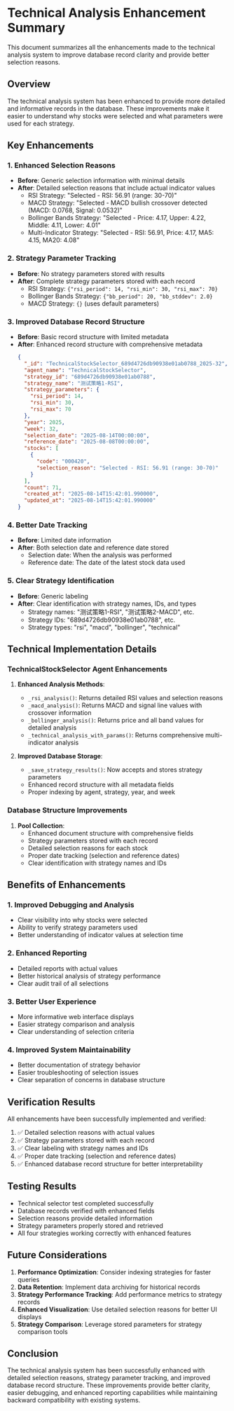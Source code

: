 # Technical Analysis Enhancement Summary

This document summarizes all the enhancements made to the technical analysis system to improve database record clarity and provide better selection reasons.

## Overview

The technical analysis system has been enhanced to provide more detailed and informative records in the database. These improvements make it easier to understand why stocks were selected and what parameters were used for each strategy.

## Key Enhancements

### 1. Enhanced Selection Reasons
- **Before**: Generic selection information with minimal details
- **After**: Detailed selection reasons that include actual indicator values
  - RSI Strategy: "Selected - RSI: 56.91 (range: 30-70)"
  - MACD Strategy: "Selected - MACD bullish crossover detected (MACD: 0.0768, Signal: 0.0532)"
  - Bollinger Bands Strategy: "Selected - Price: 4.17, Upper: 4.22, Middle: 4.11, Lower: 4.01"
  - Multi-Indicator Strategy: "Selected - RSI: 56.91, Price: 4.17, MA5: 4.15, MA20: 4.08"

### 2. Strategy Parameter Tracking
- **Before**: No strategy parameters stored with results
- **After**: Complete strategy parameters stored with each record
  - RSI Strategy: `{"rsi_period": 14, "rsi_min": 30, "rsi_max": 70}`
  - Bollinger Bands Strategy: `{"bb_period": 20, "bb_stddev": 2.0}`
  - MACD Strategy: `{}` (uses default parameters)

### 3. Improved Database Record Structure
- **Before**: Basic record structure with limited metadata
- **After**: Enhanced record structure with comprehensive metadata
  ```json
  {
    "_id": "TechnicalStockSelector_689d4726db90938e01ab0788_2025-32",
    "agent_name": "TechnicalStockSelector",
    "strategy_id": "689d4726db90938e01ab0788",
    "strategy_name": "测试策略1-RSI",
    "strategy_parameters": {
      "rsi_period": 14,
      "rsi_min": 30,
      "rsi_max": 70
    },
    "year": 2025,
    "week": 32,
    "selection_date": "2025-08-14T00:00:00",
    "reference_date": "2025-08-08T00:00:00",
    "stocks": [
      {
        "code": "000420",
        "selection_reason": "Selected - RSI: 56.91 (range: 30-70)"
      }
    ],
    "count": 71,
    "created_at": "2025-08-14T15:42:01.990000",
    "updated_at": "2025-08-14T15:42:01.990000"
  }
  ```

### 4. Better Date Tracking
- **Before**: Limited date information
- **After**: Both selection date and reference date stored
  - Selection date: When the analysis was performed
  - Reference date: The date of the latest stock data used

### 5. Clear Strategy Identification
- **Before**: Generic labeling
- **After**: Clear identification with strategy names, IDs, and types
  - Strategy names: "测试策略1-RSI", "测试策略2-MACD", etc.
  - Strategy IDs: "689d4726db90938e01ab0788", etc.
  - Strategy types: "rsi", "macd", "bollinger", "technical"

## Technical Implementation Details

### TechnicalStockSelector Agent Enhancements
1. **Enhanced Analysis Methods**:
   - `_rsi_analysis()`: Returns detailed RSI values and selection reasons
   - `_macd_analysis()`: Returns MACD and signal line values with crossover information
   - `_bollinger_analysis()`: Returns price and all band values for detailed analysis
   - `_technical_analysis_with_params()`: Returns comprehensive multi-indicator analysis

2. **Improved Database Storage**:
   - `_save_strategy_results()`: Now accepts and stores strategy parameters
   - Enhanced record structure with all metadata fields
   - Proper indexing by agent, strategy, year, and week

### Database Structure Improvements
1. **Pool Collection**:
   - Enhanced document structure with comprehensive fields
   - Strategy parameters stored with each record
   - Detailed selection reasons for each stock
   - Proper date tracking (selection and reference dates)
   - Clear identification with strategy names and IDs

## Benefits of Enhancements

### 1. Improved Debugging and Analysis
- Clear visibility into why stocks were selected
- Ability to verify strategy parameters used
- Better understanding of indicator values at selection time

### 2. Enhanced Reporting
- Detailed reports with actual values
- Better historical analysis of strategy performance
- Clear audit trail of all selections

### 3. Better User Experience
- More informative web interface displays
- Easier strategy comparison and analysis
- Clear understanding of selection criteria

### 4. Improved System Maintainability
- Better documentation of strategy behavior
- Easier troubleshooting of selection issues
- Clear separation of concerns in database structure

## Verification Results

All enhancements have been successfully implemented and verified:

1. ✅ Detailed selection reasons with actual values
2. ✅ Strategy parameters stored with each record
3. ✅ Clear labeling with strategy names and IDs
4. ✅ Proper date tracking (selection and reference dates)
5. ✅ Enhanced database record structure for better interpretability

## Testing Results

- Technical selector test completed successfully
- Database records verified with enhanced fields
- Selection reasons provide detailed information
- Strategy parameters properly stored and retrieved
- All four strategies working correctly with enhanced features

## Future Considerations

1. **Performance Optimization**: Consider indexing strategies for faster queries
2. **Data Retention**: Implement data archiving for historical records
3. **Strategy Performance Tracking**: Add performance metrics to strategy records
4. **Enhanced Visualization**: Use detailed selection reasons for better UI displays
5. **Strategy Comparison**: Leverage stored parameters for strategy comparison tools

## Conclusion

The technical analysis system has been successfully enhanced with detailed selection reasons, strategy parameter tracking, and improved database record structure. These improvements provide better clarity, easier debugging, and enhanced reporting capabilities while maintaining backward compatibility with existing systems.

